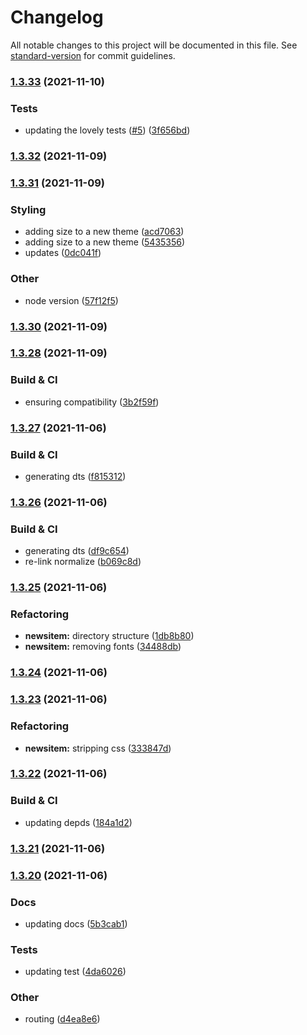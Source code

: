# Changelog

All notable changes to this project will be documented in this file. See [standard-version](https://github.com/conventional-changelog/standard-version) for commit guidelines.

### [1.3.33](https://github.com/matthill8286/atomic-ui/compare/v1.3.32...v1.3.33) (2021-11-10)


### Tests

* updating the lovely tests ([#5](https://github.com/matthill8286/atomic-ui/issues/5)) ([3f656bd](https://github.com/matthill8286/atomic-ui/commit/3f656bd07b920d37ac9287c1b6817a9430e6e472))

### [1.3.32](https://github.com/matthill8286/atomic-ui/compare/v1.3.31...v1.3.32) (2021-11-09)

### [1.3.31](https://github.com/matthill8286/atomic-ui/compare/v1.3.30...v1.3.31) (2021-11-09)


### Styling

* adding size to a new theme ([acd7063](https://github.com/matthill8286/atomic-ui/commit/acd7063ca0ff9e8e4cd04ca1a006988265e4719b))
* adding size to a new theme ([5435356](https://github.com/matthill8286/atomic-ui/commit/5435356885a565421cdc2dcf8e2611f975765919))
* updates ([0dc041f](https://github.com/matthill8286/atomic-ui/commit/0dc041f685cce002ff25c70848fd9e9f39ba3163))


### Other

* node version ([57f12f5](https://github.com/matthill8286/atomic-ui/commit/57f12f55dc1ff73b08634a95e476ad6d143eb227))

### [1.3.30](https://github.com/matthill8286/atomic-ui/compare/v1.3.29...v1.3.30) (2021-11-09)

### [1.3.28](https://github.com/matthill8286/atomic-ui/compare/v1.3.27...v1.3.28) (2021-11-09)


### Build & CI

* ensuring compatibility ([3b2f59f](https://github.com/matthill8286/atomic-ui/commit/3b2f59f214a0d562eb4e6d583c0ac7178deef290))

### [1.3.27](https://github.com/matthill8286/atomic-ui/compare/v1.3.26...v1.3.27) (2021-11-06)


### Build & CI

* generating dts ([f815312](https://github.com/matthill8286/atomic-ui/commit/f81531237957fdcd91f5fe5b87a35e1c1e67b189))

### [1.3.26](https://github.com/matthill8286/atomic-ui/compare/v1.3.25...v1.3.26) (2021-11-06)


### Build & CI

* generating dts ([df9c654](https://github.com/matthill8286/atomic-ui/commit/df9c6540a5c94245f9b6b55ef9b66b756f50bfd1))
* re-link normalize ([b069c8d](https://github.com/matthill8286/atomic-ui/commit/b069c8d3c4a9813c4b5e4ae2908f9e7afb1ed499))

### [1.3.25](https://github.com/matthill8286/atomic-ui/compare/v1.3.24...v1.3.25) (2021-11-06)


### Refactoring

* **newsitem:** directory structure ([1db8b80](https://github.com/matthill8286/atomic-ui/commit/1db8b802b642f67c8307c6b2a9b67cd4a83376f3))
* **newsitem:** removing fonts ([34488db](https://github.com/matthill8286/atomic-ui/commit/34488dba55b19ef4b7321c8a9f24e425de424c58))

### [1.3.24](https://github.com/matthill8286/atomic-ui/compare/v1.3.23...v1.3.24) (2021-11-06)

### [1.3.23](https://github.com/matthill8286/atomic-ui/compare/v1.3.22...v1.3.23) (2021-11-06)


### Refactoring

* **newsitem:** stripping css ([333847d](https://github.com/matthill8286/atomic-ui/commit/333847d616603a9bc0b8dc7ff82453c9906dfa5e))

### [1.3.22](https://github.com/matthill8286/atomic-ui/compare/v1.3.21...v1.3.22) (2021-11-06)


### Build & CI

* updating depds ([184a1d2](https://github.com/matthill8286/atomic-ui/commit/184a1d2b5de4dcbbc3036a26eee4598ab266843c))

### [1.3.21](https://github.com/matthill8286/atomic-ui/compare/v1.3.20...v1.3.21) (2021-11-06)

### [1.3.20](https://github.com/matthill8286/saiyan-component-library/compare/v1.3.19...v1.3.20) (2021-11-06)


### Docs

* updating docs ([5b3cab1](https://github.com/matthill8286/saiyan-component-library/commit/5b3cab1f2140d7f0fba6dc8f344d25631da81b41))


### Tests

* updating test ([4da6026](https://github.com/matthill8286/saiyan-component-library/commit/4da60267a9dd4d8aa474f3921078bbf12e337b72))


### Other

* routing ([d4ea8e6](https://github.com/matthill8286/saiyan-component-library/commit/d4ea8e6840fd6764bbeea6144d7abccced3e67f7))
